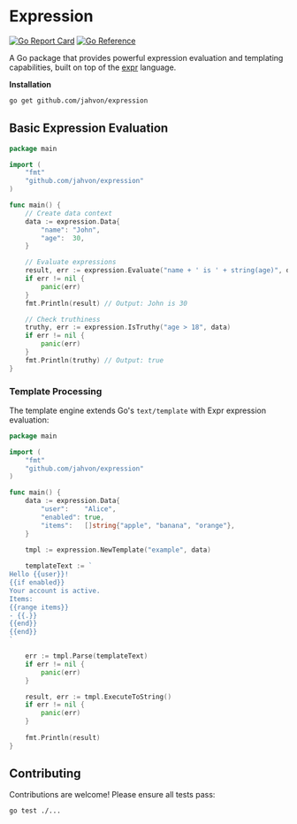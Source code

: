 # Expression

[![Go Report Card](https://goreportcard.com/badge/github.com/jahvon/expression)](https://goreportcard.com/report/github.com/jahvon/expression)
[![Go Reference](https://pkg.go.dev/badge/github.com/jahvon/expression.svg)](https://pkg.go.dev/github.com/jahvon/expression)

A Go package that provides powerful expression evaluation and templating capabilities, 
built on top of the [expr](https://github.com/expr-lang/expr) language.

**Installation**

```bash
go get github.com/jahvon/expression
```

## Basic Expression Evaluation

```go
package main

import (
    "fmt"
    "github.com/jahvon/expression"
)

func main() {
    // Create data context
    data := expression.Data{
        "name": "John",
        "age":  30,
    }

    // Evaluate expressions
    result, err := expression.Evaluate("name + ' is ' + string(age)", data)
    if err != nil {
        panic(err)
    }
    fmt.Println(result) // Output: John is 30

    // Check truthiness
    truthy, err := expression.IsTruthy("age > 18", data)
    if err != nil {
        panic(err)
    }
    fmt.Println(truthy) // Output: true
}
```

### Template Processing

The template engine extends Go's `text/template` with Expr expression evaluation:

```go
package main

import (
    "fmt"
    "github.com/jahvon/expression"
)

func main() {
    data := expression.Data{
        "user":    "Alice",
        "enabled": true,
        "items":   []string{"apple", "banana", "orange"},
    }

    tmpl := expression.NewTemplate("example", data)
    
    templateText := `
Hello {{user}}!
{{if enabled}}
Your account is active.
Items:
{{range items}}
- {{.}}
{{end}}
{{end}}
`

    err := tmpl.Parse(templateText)
    if err != nil {
        panic(err)
    }

    result, err := tmpl.ExecuteToString()
    if err != nil {
        panic(err)
    }
    
    fmt.Println(result)
}
```

## Contributing

Contributions are welcome! Please ensure all tests pass:

```bash
go test ./...
```
